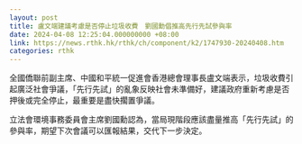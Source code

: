 ```yaml
---
layout: post
title: 盧文端建議考慮是否停止垃圾收費　劉國勳倡推高先行先試參與率
date: 2024-04-08 12:25:04.000000000 +08:00
link: https://news.rthk.hk/rthk/ch/component/k2/1747930-20240408.htm
categories: rthk
---
```


全國僑聯前副主席、中國和平統一促進會香港總會理事長盧文端表示，垃圾收費引起廣泛社會爭議，「先行先試」的亂象反映社會未準備好，建議政府重新考慮是否押後或完全停止，最重要是盡快擱置爭議。

立法會環境事務委員會主席劉國勳認為，當局現階段應該盡量推高「先行先試」的參與率，期望下次會議可以匯報結果，交代下一步決定。
